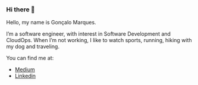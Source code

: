 ### Hi there 👋

Hello, my name is Gonçalo Marques. 

I’m a software engineer, with interest in Software Development and CloudOps.
When I’m not working, I like to watch sports, running, hiking with my dog and traveling.

You can find me at:

- [Medium](https://medium.com/@goncalo.m.marques)
- [Linkedin](https://www.linkedin.com/in/goncalommarques/)

